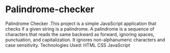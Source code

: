 # Palindrome-checker
Palindrome Checker .This project is a simple JavaScript application that checks if a given string  is a palindrome. A palindrome is a sequence of characters that reads the same backward as forward, ignoring spaces, punctuation, and capitalization. It ignores non-alphanumeric characters and case sensitivity. Technologies Used: HTML CSS JavaScript 
